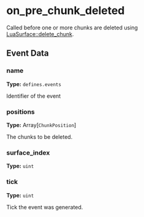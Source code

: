 # on_pre_chunk_deleted

Called before one or more chunks are deleted using [LuaSurface::delete_chunk](runtime:LuaSurface::delete_chunk).

## Event Data

### name

**Type:** `defines.events`

Identifier of the event

### positions

**Type:** Array[`ChunkPosition`]

The chunks to be deleted.

### surface_index

**Type:** `uint`

### tick

**Type:** `uint`

Tick the event was generated.


